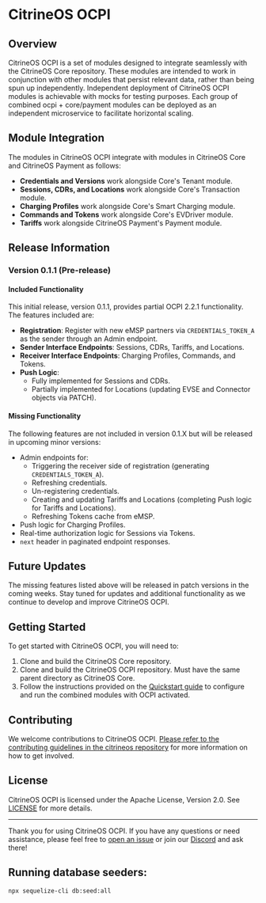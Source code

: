 # CitrineOS OCPI

## Overview

CitrineOS OCPI is a set of modules designed to integrate seamlessly with the CitrineOS Core repository. These modules are intended to work in conjunction with other modules that persist relevant data, rather than being spun up independently. Independent deployment of CitrineOS OCPI modules is achievable with mocks for testing purposes. Each group of combined ocpi + core/payment modules can be deployed as an independent microservice to facilitate horizontal scaling.

## Module Integration

The modules in CitrineOS OCPI integrate with modules in CitrineOS Core and CitrineOS Payment as follows:

- **Credentials and Versions** work alongside Core's Tenant module.
- **Sessions, CDRs, and Locations** work alongside Core's Transaction module.
- **Charging Profiles** work alongside Core's Smart Charging module.
- **Commands and Tokens** work alongside Core's EVDriver module.
- **Tariffs** work alongside CitrineOS Payment's Payment module.

## Release Information

### Version 0.1.1 (Pre-release)

#### Included Functionality

This initial release, version 0.1.1, provides partial OCPI 2.2.1 functionality. The features included are:

- **Registration**: Register with new eMSP partners via `CREDENTIALS_TOKEN_A` as the sender through an Admin endpoint.
- **Sender Interface Endpoints**: Sessions, CDRs, Tariffs, and Locations.
- **Receiver Interface Endpoints**: Charging Profiles, Commands, and Tokens.
- **Push Logic**:
  - Fully implemented for Sessions and CDRs.
  - Partially implemented for Locations (updating EVSE and Connector objects via PATCH).

#### Missing Functionality

The following features are not included in version 0.1.X but will be released in upcoming minor versions:

- Admin endpoints for:
  - Triggering the receiver side of registration (generating `CREDENTIALS_TOKEN_A`).
  - Refreshing credentials.
  - Un-registering credentials.
  - Creating and updating Tariffs and Locations (completing Push logic for Tariffs and Locations).
  - Refreshing Tokens cache from eMSP.
- Push logic for Charging Profiles.
- Real-time authorization logic for Sessions via Tokens.
- `next` header in paginated endpoint responses.

## Future Updates

The missing features listed above will be released in patch versions in the coming weeks. Stay tuned for updates and additional functionality as we continue to develop and improve CitrineOS OCPI.

## Getting Started

To get started with CitrineOS OCPI, you will need to:

1. Clone and build the CitrineOS Core repository.
2. Clone and build the CitrineOS OCPI repository. Must have the same parent directory as CitrineOS Core.
3. Follow the instructions provided on the [Quickstart guide](https://citrineos.github.io/quickstart.html) to configure and run the combined modules with OCPI activated.

## Contributing

We welcome contributions to CitrineOS OCPI. [Please refer to the contributing guidelines in the citrineos repository](https://github.com/citrineos/citrineos/blob/main/CONTRIBUTING.md) for more information on how to get involved.

## License

CitrineOS OCPI is licensed under the Apache License, Version 2.0. See [LICENSE](LICENSE) for more details.

---

Thank you for using CitrineOS OCPI. If you have any questions or need assistance, please feel free to [open an issue](https://github.com/citrineos/citrineos/issues) or join our [Discord](https://discord.gg/FhkRJknV3N) and ask there!

## Running database seeders:

```
npx sequelize-cli db:seed:all
```
